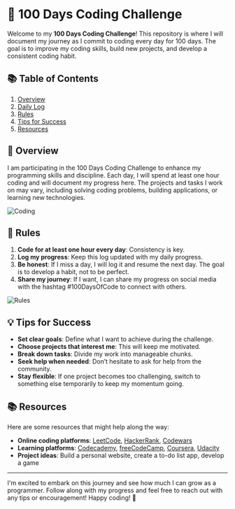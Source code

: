 # 🚀 100 Days Coding Challenge

Welcome to my **100 Days Coding Challenge**! This repository is where I will document my journey as I commit to coding every day for 100 days. The goal is to improve my coding skills, build new projects, and develop a consistent coding habit.

## 📚 Table of Contents

1. [Overview](#overview)
2. [Daily Log](#daily-log)
3. [Rules](#rules)
4. [Tips for Success](#tips-for-success)
5. [Resources](#resources)

## 🌟 Overview

I am participating in the 100 Days Coding Challenge to enhance my programming skills and discipline. Each day, I will spend at least one hour coding and will document my progress here. The projects and tasks I work on may vary, including solving coding problems, building applications, or learning new technologies.

![Coding](https://media.giphy.com/media/xT9IgzoKnwFNmISR8I/giphy.gif)


## 📜 Rules

1. **Code for at least one hour every day**: Consistency is key.
2. **Log my progress**: Keep this log updated with my daily progress.
3. **Be honest**: If I miss a day, I will log it and resume the next day. The goal is to develop a habit, not to be perfect.
4. **Share my journey**: If I want, I can share my progress on social media with the hashtag #100DaysOfCode to connect with others.

![Rules](https://media.giphy.com/media/3ohzdIuqJoo8QdKlnW/giphy.gif)

## 💡 Tips for Success

- **Set clear goals**: Define what I want to achieve during the challenge.
- **Choose projects that interest me**: This will keep me motivated.
- **Break down tasks**: Divide my work into manageable chunks.
- **Seek help when needed**: Don’t hesitate to ask for help from the community.
- **Stay flexible**: If one project becomes too challenging, switch to something else temporarily to keep my momentum going.

## 📚 Resources

Here are some resources that might help along the way:

- **Online coding platforms**: [LeetCode](https://leetcode.com/), [HackerRank](https://www.hackerrank.com/), [Codewars](https://www.codewars.com/)
- **Learning platforms**: [Codecademy](https://www.codecademy.com/), [freeCodeCamp](https://www.freecodecamp.org/), [Coursera](https://www.coursera.org/), [Udacity](https://www.udacity.com/)
- **Project ideas**: Build a personal website, create a to-do list app, develop a game

---

I'm excited to embark on this journey and see how much I can grow as a programmer. Follow along with my progress and feel free to reach out with any tips or encouragement! Happy coding! 🎉


